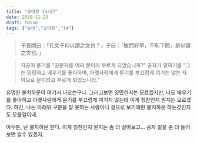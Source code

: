 ```yaml
---
title: "공야장 14/27"
date: 2020-11-23
draft: false
tags: ["논어","공야장","14"]
---
```


> 子貢問曰：「孔文子何以謂之文也？」子曰：「敏而好學，不恥下問，是以謂之文也。」

> 자공이 묻기를 "공문자를 어찌 문이라 부르게 되었습니까?" 공자가 말하기를 "그는 영민하고 배우기를 좋아하며, 아랫사람에게 묻기를 부끄럽게 여기는 않는 자이므로 문이라고 부르게 되었느니라."

유명한 불치하문이 여기서 나오는구나. 그러고보면 영민한지는 모르겠지만, 나도 배우기를 좋아하고 아랫사람에게 묻기를 부끄럽게 여기지 않는데 이게 칭찬인지 뭔지는 모르겠다. 하긴, 나는 아래위 구분을 잘 못하는 사람이니 겉으로 보기에만 불치하문 하는것인지도 모를일이네.

아무튼, 난 불치하문 한다. 이게 칭찬인지 뭔지는 좀 더 살아보고... 공자 말을 좀 더 들어보면 알수 있겠지.
